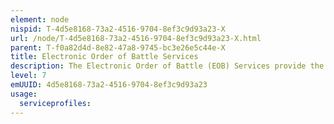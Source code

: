 ```yaml
---
element: node
nispid: T-4d5e8168-73a2-4516-9704-8ef3c9d93a23-X
url: /node/T-4d5e8168-73a2-4516-9704-8ef3c9d93a23-X.html
parent: T-f0a82d4d-8e82-47a8-9745-bc3e26e5c44e-X
title: Electronic Order of Battle Services
description: The Electronic Order of Battle (EOB) Services provide the means to produce, manage and disseminate the Electronic Order of Battle, either Initial EOB (I-EOB), Theatre Specific EOB (TS-EOB), Nation EOB or other EOB types. The services permit the versioning, assigning of metadata and storage.
level: 7
emUUID: 4d5e8168-73a2-4516-9704-8ef3c9d93a23
usage:
  serviceprofiles:
---
```

